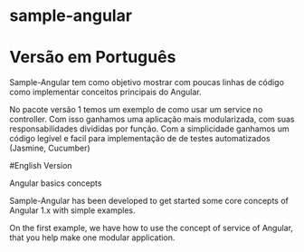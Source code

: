# sample-angular
# Versão em Português
Sample-Angular tem como objetivo mostrar com poucas linhas de código como implementar conceitos principais do Angular. 

No pacote versão 1 temos um exemplo de como usar um service no controller. Com isso ganhamos uma aplicação mais modularizada,
com suas responsabilidades divididas por função. Com a simplicidade ganhamos um código legível e facil para implementação de de testes automatizados (Jasmine, Cucumber)



#English Version

Angular basics concepts

Sample-Angular has been developed to get started some core concepts of Angular 1.x with simple examples.

On the first example, we have how to use the concept of service of Angular, that you help make one modular application.
